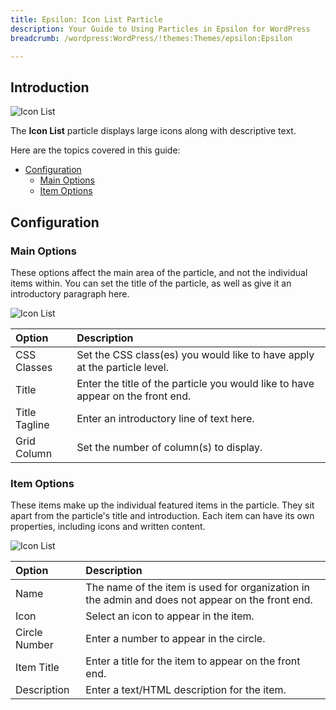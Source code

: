 ```yaml
---
title: Epsilon: Icon List Particle
description: Your Guide to Using Particles in Epsilon for WordPress
breadcrumb: /wordpress:WordPress/!themes:Themes/epsilon:Epsilon

---
```


## Introduction

![Icon List](assets/particle_iconlist1.png)

The **Icon List** particle displays large icons along with descriptive text.

Here are the topics covered in this guide:

* [Configuration](#configuration)
  * [Main Options](#main-options)
  * [Item Options](#item-options)

## Configuration

### Main Options

These options affect the main area of the particle, and not the individual items within. You can set the title of the particle, as well as give it an introductory paragraph here.

![Icon List](assets/particle_iconlist2.png)

| Option        | Description                                                                     |
| :------------ | :------------------------------------------------------------------------------ |
| CSS Classes   | Set the CSS class(es) you would like to have apply at the particle level.       |
| Title         | Enter the title of the particle you would like to have appear on the front end. |
| Title Tagline | Enter an introductory line of text here.                                        |
| Grid Column   | Set the number of column(s) to display.                                         |

### Item Options

These items make up the individual featured items in the particle. They sit apart from the particle's title and introduction. Each item can have its own properties, including icons and written content.

![Icon List](assets/particle_iconlist3.png)

| Option        | Description                                                                                      |
| :------------ | :----------------------------------------------------------------------------------------------- |
| Name          | The name of the item is used for organization in the admin and does not appear on the front end. |
| Icon          | Select an icon to appear in the item.                                                            |
| Circle Number | Enter a number to appear in the circle.                                                          |
| Item Title    | Enter a title for the item to appear on the front end.                                           |
| Description   | Enter a text/HTML description for the item.                                                      |